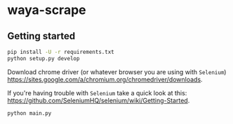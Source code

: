 # waya-scrape

## Getting started
```bash
pip install -U -r requirements.txt
python setup.py develop
```

Download chrome driver (or whatever browser you are using with `Selenium`) https://sites.google.com/a/chromium.org/chromedriver/downloads.

If you're having trouble with `Selenium` take a quick look at this: https://github.com/SeleniumHQ/selenium/wiki/Getting-Started.

```bash
python main.py
```
